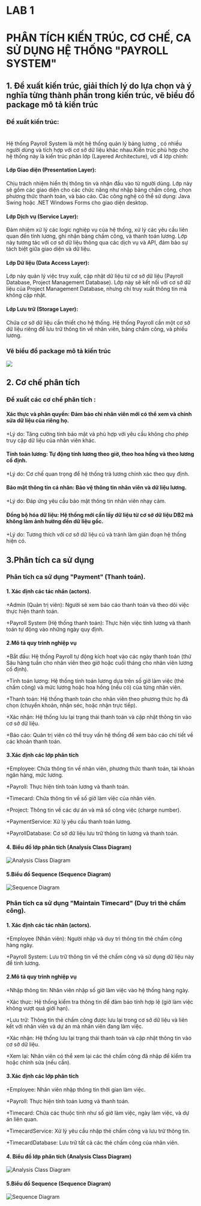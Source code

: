 #  LAB 1
# PHÂN TÍCH KIẾN TRÚC, CƠ CHẾ, CA SỬ DỤNG HỆ THỐNG "PAYROLL SYSTEM"

## 1. Đề xuất kiến trúc, giải thích lý do lựa chọn và ý nghĩa từng thành phần trong kiến trúc, vẽ biểu đồ package mô tả kiến trúc

### Đề xuất kiến trúc:
#
Hệ thống Payroll System là một hệ thống quản lý bảng lương , có nhiều người dùng và tích hợp với cơ sở dữ liệu khác nhau.Kiến trúc phù hợp cho hệ thống này là kiến trúc phân lớp (Layered Architecture), với 4 lớp chính:
#### Lớp Giao diện (Presentation Layer):
Chịu trách nhiệm hiển thị thông tin và nhận đầu vào từ người dùng. Lớp này sẽ gồm các giao diện cho các chức năng như nhập bảng chấm công, chọn phương thức thanh toán, và báo cáo.
Các công nghệ có thể sử dụng: Java Swing hoặc .NET Windows Forms cho giao diện desktop.
#### Lớp Dịch vụ (Service Layer):
Đảm nhiệm xử lý các logic nghiệp vụ của hệ thống, xử lý các yêu cầu liên quan đến tính lương, ghi nhận bảng chấm công, và thanh toán lương.
Lớp này tương tác với cơ sở dữ liệu thông qua các dịch vụ và API, đảm bảo sự tách biệt giữa giao diện và dữ liệu.
#### Lớp Dữ liệu (Data Access Layer):
Lớp này quản lý việc truy xuất, cập nhật dữ liệu từ cơ sở dữ liệu (Payroll Database, Project Management Database).
Lớp này sẽ kết nối với cơ sở dữ liệu của Project Management Database, nhưng chỉ truy xuất thông tin mà không cập nhật.
#### Lớp Lưu trữ (Storage Layer):
Chứa cơ sở dữ liệu cần thiết cho hệ thống. Hệ thống Payroll cần một cơ sở dữ liệu riêng để lưu trữ thông tin về nhân viên, bảng chấm công, và phiếu lương.
### Vẽ biểu đồ package mô tả kiến trúc
![](https://www.planttext.com/api/plantuml/png/b5J1Ji904BttAoQSyC35emU3qCI33O7G4A-RPKCRofPiTqqQuy6J1p_14nfYmaL9FD4O3vlm7_q2Vy4TG46wZNZgDlFUcpVpjltCFkg994AgKUGamv23Y1FcZ0aTaW63YfTd3sCu3qaCRfXdTnogRS4InYMHOSp18oaJHnMuTW1eH99aXNL3nbi1uJtpB1GwYd1VXCwDiz_6pRDx6a0lpwPGxJ9n5L9cwR268QgHBvxum5k-BYTyOAatWtmn7JNrcxNg6uU17-i9jtZnXKhXKXc-HCeBU3Y-WgfB984pIfdHAdgx2694hy6jG3-Q7UWPjzTjzffTr-iedClJxmOwrxVSRHnR79gnbR69tgfT6Gii5GsXNfka8euYrDXF1sgrqxA5mWd8pKdg2NNs0lmFjGpsMs9d7qOWrJC5D5yygmFfsppBsBiDa5kMXk57vYM5FcutMfKTQwE2oZRpFqIAavH4_wCZWvKtQJvI8pa7lBYb4tmBRh974RmlkrxAV1z0hJFUnp_65m000F__0m00)
## 2. Cơ chế phân tích
### Đề xuất các cơ chế phân tích :
#### Xác thực và phân quyền: Đảm bảo chỉ nhân viên mới có thể xem và chỉnh sửa dữ liệu của riêng họ.
+Lý do: Tăng cường tính bảo mật và phù hợp với yêu cầu không cho phép truy cập dữ liệu của nhân viên khác.
#### Tính toán lương: Tự động tính lương theo giờ, theo hoa hồng và theo lương cố định.
+Lý do: Cơ chế quan trọng để hệ thống trả lương chính xác theo quy định.
#### Bảo mật thông tin cá nhân: Bảo vệ thông tin nhân viên và dữ liệu lương.
+Lý do: Đáp ứng yêu cầu bảo mật thông tin nhân viên nhạy cảm.
#### Đồng bộ hóa dữ liệu: Hệ thống mới cần lấy dữ liệu từ cơ sở dữ liệu DB2 mà không làm ảnh hưởng đến dữ liệu gốc.
+Lý do: Tương thích với cơ sở dữ liệu cũ và tránh làm gián đoạn hệ thống hiện có.
## 3.Phân tích ca sử dụng
###  Phân tích ca sử dụng "Payment" (Thanh toán).
####  1. Xác định các tác nhân (actors).
+Admin (Quản trị viên): Người sẽ xem báo cáo thanh toán và theo dõi việc thực hiện thanh toán.

+Payroll System (Hệ thống thanh toán): Thực hiện việc tính lương và thanh toán tự động vào những ngày quy định.
####  2.Mô tả quy trình nghiệp vụ
+Bắt đầu: Hệ thống Payroll tự động kích hoạt vào các ngày thanh toán (thứ Sáu hàng tuần cho nhân viên theo giờ hoặc cuối tháng cho nhân viên lương cố định).

+Tính toán lương: Hệ thống tính toán lương dựa trên số giờ làm việc (thẻ chấm công) và mức lương hoặc hoa hồng (nếu có) của từng nhân viên.

+Thanh toán: Hệ thống thanh toán cho nhân viên theo phương thức họ đã chọn (chuyển khoản, nhận séc, hoặc nhận trực tiếp).

+Xác nhận: Hệ thống lưu lại trạng thái thanh toán và cập nhật thông tin vào cơ sở dữ liệu.

+Báo cáo: Quản trị viên có thể truy vấn hệ thống để xem báo cáo chi tiết về các khoản thanh toán.
 #### 3.Xác định các lớp phân tích
+Employee: Chứa thông tin về nhân viên, phương thức thanh toán, tài khoản ngân hàng, mức lương.

+Payroll: Thực hiện tính toán lương và thanh toán.

+Timecard: Chứa thông tin về số giờ làm việc của nhân viên.

+Project: Thông tin về các dự án và mã số công việc (charge number).

+PaymentService: Xử lý yêu cầu thanh toán lương.

+PayrollDatabase: Cơ sở dữ liệu lưu trữ thông tin lương và thanh toán.
#### 4. Biểu đồ lớp phân tích (Analysis Class Diagram)
![Analysis Class Diagram](https://www.planttext.com/api/plantuml/png/R991JiCm44NtFeMNiCW5iggWI6oG4At4UkfCYHKxZcR6aIh4oLXm9Av0NCSDgRgnfJypR_o__Flzis41akYTCWwOzPCVN3WXwa-bTMMRTFRWCTq3d3psyeBIXbJG7oYlMTkYW7LyTw--r4pQMuy6gCcaDaJYzq0Tdf5XH9AfuJd9CweCt61DMoWuTqPf0yv41uAJEZLDoa318FFybgl19EsGHckogTBz07st9-ZvYBJ2FBPekXlRjo1m09ufB85mnh-X2THa2A6GnH6BcxLQubrvl6HULKjgjUPuy5PuLIv1r4iAZJu6KgMGU_vxhdLaP7MbBgoBhJfxOhN1laa_uWy00F__0m00)
#### 5.Biểu đồ Sequence (Sequence Diagram)
![Sequence Diagram](https://www.planttext.com/api/plantuml/png/T99DJiCm48NtESLSe1Ue46ggL8XT19JzC9bA1iSsut5BpiQ28t45d9-sKaWtbgptFljvdd-_VpPHKJIrja1IBr0shN75iCBgVjpk7s4DhuPF4B1hsIa81ozQdDLihB4JR-qpoz4GP_yJVoQEsYEz08IMaaKrtXKpSyPVJCk4qbIeM19nZCCHAeQF33gfq6HvWTwrmVgEUPdcIRr5r-BVcNGP3gC8nXty4ZiEvFhitHTJKZvFgfWPReLzO8KtT1-0H3wvwtqpU9izPTttaLCFx42fe8i7bWLYobnjCxCFUGINR92hrnGlBTwj_hTOcHWiTlFYD-oQ_i_y0G00__y30000)
###  Phân tích ca sử dụng "Maintain Timecard" (Duy trì thẻ chấm công).
####  1. Xác định các tác nhân (actors).
+Employee (Nhân viên): Người nhập và duy trì thông tin thẻ chấm công hàng ngày.

+Payroll System: Lưu trữ thông tin về thẻ chấm công và sử dụng dữ liệu này để tính lương.
####  2.Mô tả quy trình nghiệp vụ
+Nhập thông tin: Nhân viên nhập số giờ làm việc vào hệ thống hàng ngày.

+Xác thực: Hệ thống kiểm tra thông tin để đảm bảo tính hợp lệ (giờ làm việc không vượt quá giới hạn).

+Lưu trữ: Thông tin thẻ chấm công được lưu lại trong cơ sở dữ liệu và liên kết với nhân viên và dự án mà nhân viên đang làm việc.

+Xác nhận: Hệ thống lưu lại trạng thái thanh toán và cập nhật thông tin vào cơ sở dữ liệu.

+Xem lại: Nhân viên có thể xem lại các thẻ chấm công đã nhập để kiểm tra hoặc chỉnh sửa (nếu cần).
 #### 3.Xác định các lớp phân tích
+Employee: Nhân viên nhập thông tin thời gian làm việc.

+Payroll: Thực hiện tính toán lương và thanh toán.

+Timecard: Chứa các thuộc tính như số giờ làm việc, ngày làm việc, và dự án liên quan.

+TimecardService: Xử lý yêu cầu nhập thẻ chấm công và lưu trữ thông tin.

+TimecardDatabase: Lưu trữ tất cả các thẻ chấm công của nhân viên.

#### 4. Biểu đồ lớp phân tích (Analysis Class Diagram)
![Analysis Class Diagram](https://www.planttext.com/api/plantuml/png/V94nZi8m44LxdyBbRf4Bf4A2RMbOQUk9_GK66wEPIII4E1a5HzehB2OXe0XjOqiUp_Fxuz_BTIPAh6sAnaKIiL_f4FCHi2TZRHLyMVUKSDkjj4qA-XqI7B7_-3HdCtGzplekJrhkLvlSilnatk6EEN3UmkbyGxp6iaqDk53N694BA8KexyWhS1TShsKxYg4yyg9Iz3Gp_hDRa593Ca24kWc0eHpGJHZZHAhgcRCUXY5lom_PsjuoEuZ0s-PefkMNZb6jxcE8cM7loxVy0G00__y30000)
#### 5.Biểu đồ Sequence (Sequence Diagram)
![Sequence Diagram](https://www.planttext.com/api/plantuml/png/X9112i8m44NtEKKkq0k8IDLsuKweFS0u6I6GD6KoBVHiBZoILp05RQCRTyF_xp7CFE-FCWgm3DufG0ciQz-xC16fpw2BtHAs9xtHTIV4Mgmd13Ogwn9vUSSDyMYH4juCLszbuRK10VMBPMQL-ZqYnJZBCD9_zGmJ1-UgGpBQFb6PmuI1JLpFsHRVvnn3TxFiLoEcdKQLr9dvAoy0003__mC0)
